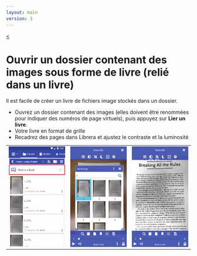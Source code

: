 ```yaml
---
layout: main
version: 3
---
```

[<](/wiki/faq/fr)

# Ouvrir un dossier contenant des images sous forme de livre (relié dans un livre)
Il est facile de créer un livre de fichiers image stockés dans un dossier.


* Ouvrez un dossier contenant des images (elles doivent être renommées pour indiquer des numéros de page virtuels), puis appuyez sur **Lier un livre**.
* Votre livre en format de grille
* Recadrez des pages dans Librera et ajustez le contraste et la luminosité

||||
|-|-|-|
|![](1.png)|![](2.png)|![](3.png)|


